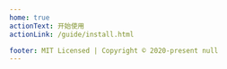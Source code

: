 ```yaml
---
home: true
actionText: 开始使用
actionLink: /guide/install.html

footer: MIT Licensed | Copyright © 2020-present null
---
```


